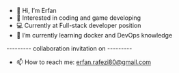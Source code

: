 - 👋 Hi, I’m Erfan
- 👀 Interested in coding and game developing
- :computer: Currently at Full-stack developer position
- 🌱 I’m currently learning docker and DevOps knowledge

---------  collaboration invitation on ---------
- 📫 How to reach me: erfan.rafezi80@gmail.com

<!---
ErfanRFZ/ErfanRFZ is a ✨ special ✨ repository because its `README.md` (this file) appears on your GitHub profile.
You can click the Preview link to take a look at your changes.
--->
